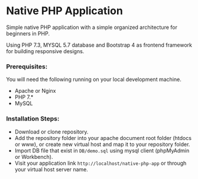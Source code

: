 # Native PHP Application
Simple native PHP application with a simple organized architecture for beginners in PHP.
 
Using PHP 7.3, MYSQL 5.7 database and Bootstrap 4 as frontend framework for building responsive designs.

### Prerequisites:

You will need the following running on your local development machine.

- Apache or Nginx
- PHP 7.*
- MySQL

### Installation Steps:
  * Download or clone repository.
  * Add the repository folder into your apache document root folder (htdocs or www), or create new virtual host and map it to your repository folder.
  * Import DB file that exist in `DB/demo.sql` using mysql client (phpMyAdmin or Workbench).
  * Visit your application link `http://localhost/native-php-app` or through your virtual host server name. 
